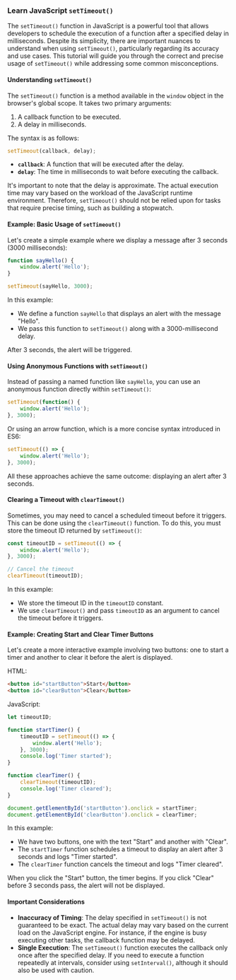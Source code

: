 ### Learn JavaScript `setTimeout()` 

The `setTimeout()` function in JavaScript is a powerful tool that allows developers to schedule the execution of a function after a specified delay in milliseconds. Despite its simplicity, there are important nuances to understand when using `setTimeout()`, particularly regarding its accuracy and use cases. This tutorial will guide you through the correct and precise usage of `setTimeout()` while addressing some common misconceptions.

#### Understanding `setTimeout()`

The `setTimeout()` function is a method available in the `window` object in the browser's global scope. It takes two primary arguments:
1. A callback function to be executed.
2. A delay in milliseconds.

The syntax is as follows:

```javascript
setTimeout(callback, delay);
```

- **`callback`**: A function that will be executed after the delay.
- **`delay`**: The time in milliseconds to wait before executing the callback.

It's important to note that the delay is approximate. The actual execution time may vary based on the workload of the JavaScript runtime environment. Therefore, `setTimeout()` should not be relied upon for tasks that require precise timing, such as building a stopwatch.

#### Example: Basic Usage of `setTimeout()`

Let's create a simple example where we display a message after 3 seconds (3000 milliseconds):

```javascript
function sayHello() {
    window.alert('Hello');
}

setTimeout(sayHello, 3000);
```

In this example:
- We define a function `sayHello` that displays an alert with the message "Hello".
- We pass this function to `setTimeout()` along with a 3000-millisecond delay.

After 3 seconds, the alert will be triggered.

#### Using Anonymous Functions with `setTimeout()`

Instead of passing a named function like `sayHello`, you can use an anonymous function directly within `setTimeout()`:

```javascript
setTimeout(function() {
    window.alert('Hello');
}, 3000);
```

Or using an arrow function, which is a more concise syntax introduced in ES6:

```javascript
setTimeout(() => {
    window.alert('Hello');
}, 3000);
```

All these approaches achieve the same outcome: displaying an alert after 3 seconds.

#### Clearing a Timeout with `clearTimeout()`

Sometimes, you may need to cancel a scheduled timeout before it triggers. This can be done using the `clearTimeout()` function. To do this, you must store the timeout ID returned by `setTimeout()`:

```javascript
const timeoutID = setTimeout(() => {
    window.alert('Hello');
}, 3000);

// Cancel the timeout
clearTimeout(timeoutID);
```

In this example:
- We store the timeout ID in the `timeoutID` constant.
- We use `clearTimeout()` and pass `timeoutID` as an argument to cancel the timeout before it triggers.

#### Example: Creating Start and Clear Timer Buttons

Let's create a more interactive example involving two buttons: one to start a timer and another to clear it before the alert is displayed.

HTML:
```html
<button id="startButton">Start</button>
<button id="clearButton">Clear</button>
```

JavaScript:
```javascript
let timeoutID;

function startTimer() {
    timeoutID = setTimeout(() => {
        window.alert('Hello');
    }, 3000);
    console.log('Timer started');
}

function clearTimer() {
    clearTimeout(timeoutID);
    console.log('Timer cleared');
}

document.getElementById('startButton').onclick = startTimer;
document.getElementById('clearButton').onclick = clearTimer;
```

In this example:
- We have two buttons, one with the text "Start" and another with "Clear".
- The `startTimer` function schedules a timeout to display an alert after 3 seconds and logs "Timer started".
- The `clearTimer` function cancels the timeout and logs "Timer cleared".

When you click the "Start" button, the timer begins. If you click "Clear" before 3 seconds pass, the alert will not be displayed.

#### Important Considerations

- **Inaccuracy of Timing**: The delay specified in `setTimeout()` is not guaranteed to be exact. The actual delay may vary based on the current load on the JavaScript engine. For instance, if the engine is busy executing other tasks, the callback function may be delayed.
- **Single Execution**: The `setTimeout()` function executes the callback only once after the specified delay. If you need to execute a function repeatedly at intervals, consider using `setInterval()`, although it should also be used with caution.

